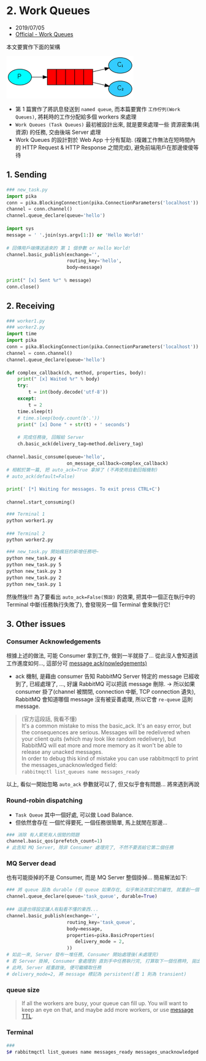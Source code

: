 # 2. Work Queues

- 2019/07/05
- [Official - Work Queues](https://www.rabbitmq.com/tutorials/tutorial-two-python.html)

本文要實作下面的架構

![Two Queues](../../img/python-two.png)

- 第 1 篇實作了將訊息發送到 `named queue`, 而本篇要實作 `工作佇列(Work Queues)`, 將耗時的工作分配給多個 workers 來處理
- `Work Queues (Task Queues)` 最初被設計出來, 就是要來處理一些 資源密集(耗資源) 的任務, 交由後端 Server 處理
- Work Queues 的設計對於 Web App 十分有幫助. (複雜工作無法在短時間內的 HTTP Request & HTTP Response 之間完成), 避免前端用戶在那邊傻傻等待

## 1. Sending

```python
### new_task.py
import pika
conn = pika.BlockingConnection(pika.ConnectionParameters('localhost'))
channel = conn.channel()
channel.queue_declare(queue='hello')

import sys
message = ' '.join(sys.argv[1:]) or 'Hello World!'

# 回傳用戶端傳送過來的 第 1 個參數 or Hello World!
channel.basic_publish(exchange='',
                      routing_key='hello',
                      body=message)

print(" [x] Sent %r" % message)
conn.close()

```


## 2. Receiving

```python
### worker1.py
### worker2.py
import time
import pika
conn = pika.BlockingConnection(pika.ConnectionParameters('localhost'))
channel = conn.channel()
channel.queue_declare(queue='hello')

def complex_callback(ch, method, properties, body):
    print(" [x] Waited %r" % body)
    try:
        t = int(body.decode('utf-8'))
    except:
        t = 2
    time.sleep(t)
    # time.sleep(body.count(b'.'))
    print(" [x] Done " + str(t) + ' seconds')

    # 完成任務後, 回報給 Server
    ch.basic_ack(delivery_tag=method.delivery_tag)

channel.basic_consume(queue='hello',
                      on_message_callback=complex_callback)
# 相較於第一篇, 把 auto_ack=True 拿掉了 (不再使用自動回報機制)
# auto_ack(default=False)

print(' [*] Waiting for messages. To exit press CTRL+C')

channel.start_consuming()

```

```bash
### Terminal 1
python worker1.py

### Terminal 2
python worker2.py
```

```bash
### new_task.py 開始瘋狂的新增任務吧~
python new_task.py 4
python new_task.py 5
python new_task.py 3
python new_task.py 2
python new_task.py 1

```

然後然後!!! 為了要看出 `auto_ack=False(預設)` 的效果, 把其中一個正在執行中的 Terminal 中斷(任務執行失敗了), 會發現另一個 Terminal 會來執行它!


## 3. Other issues

### Consumer Acknowledgements

根據上述的做法, 可能 Consumer 拿到工作, 做到一半就掛了... 從此沒人會知道該工作進度如何..., 這部分可 [message ack(nowledgements)](https://www.rabbitmq.com/confirms.html)

- ack 機制, 是藉由 consumer 告知 RabbitMQ Server 特定的 message 已經收到了, 已經處理了, ..., 好讓 RabbitMQ 可以把該 message 刪除. -> 所以如果 consumer 掛了(channel 被關閉, connection 中斷, TCP connection 遺失), RabbitMQ 會知道哪個 message 沒有被妥善處理, 所以它會 `re-queue` 這則 message.

> (官方這段話, 我看不懂) <br />
  It's a common mistake to miss the basic_ack. It's an easy error, but   the consequences are serious. Messages will be redelivered when your   client quits (which may look like random redelivery), but RabbitMQ will   eat more and more memory as it won't be able to release any unacked   messages.<br />
  In order to debug this kind of mistake you can use rabbitmqctl to print   the messages_unacknowledged field: <br />
  `rabbitmqctl list_queues name messages_ready `

以上, 看似一開始忽略 `auto_ack` 參數就可以了, 但又似乎會有問題... 將來遇到再說


### Round-robin dispatching

- `Task Queue` 其中一個好處, 可以做 Load Balance.
- 但依然會存在 一個忙得要死, 一個任務很簡單, 馬上就閒在那邊...

```python
### 消除 有人累死有人很閒的問題
channel.basic_qos(prefetch_count=1)
# 此告知 MQ Server, 除非 Consumer 處理完了, 不然不要丟給它第二個任務
```

### MQ Server dead

也有可能掛掉的不是 Consumer, 而是 MQ Server 整個掛掉... 簡易解法如下:

```python
### 將 queue 設為 durable (但 queue 如果存在, 似乎無法改寫它的屬性, 就重創一個吧)
channel.queue_declare(queue='task_queue', durable=True)

### 這邊也得設定讓人有點看不懂的東西...
channel.basic_publish(exchange='',
                      routing_key='task_queue',
                      body=message,
                      properties=pika.BasicProperties(
                         delivery_mode = 2,
                      ))
# 如此一來, Server 發布一堆任務, Consumer 開始處理後(未處理完)
# 若 Server 掛掉, Consumer 會處理到 直到手中任務執行完, 打算取下一個任務時, 拋出例外
# 此時, Server 經重啟後, 便可繼續取任務
# delivery_mode=2, 將 message 標記為 persistent(若 1 則為 transient)
```

### queue size

> If all the workers are busy, your queue can fill up. You will want to keep an eye on that, and maybe add more workers, or use [message TTL](https://www.rabbitmq.com/ttl.html).


### Terminal

```bash
###
$# rabbitmqctl list_queues name messages_ready messages_unacknowledged

```
